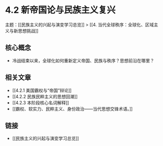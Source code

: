 # 4.2 新帝国论与民族主义复兴

主题：[[民族主义的兴起与演变学习总览]] > [[4. 当代全球秩序：全球化、区域主义与新思想挑战]]

## 核心概念

- 冷战结束以来，全球化如何重新定义帝国、民族与秩序？思想前沿在哪里？

## 相关文章

- [[4.2.1 美国霸权与“帝国”辩论]]
- [[4.2.2 民族民粹主义的思想回潮]]
- [[4.2.3 本阶段核心名词解释]]
- [[霸权、软实力、民粹主义、身份政治——当代思想交锋术语。]]

## 链接

- [[民族主义的兴起与演变学习总览]]
